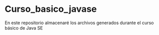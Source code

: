 # Curso_basico_javase
En este repositorio almacenaré los archivos generados durante el curso básico de Java SE

